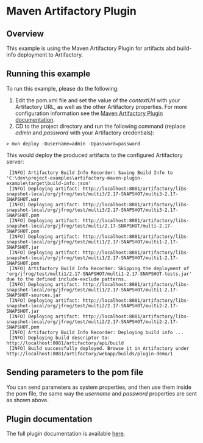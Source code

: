 # Maven Artifactory Plugin

## Overview

This example is using the Maven Artifactory Plugin for artifacts abd build-info deployment to Artifactory. 

## Running this example

To run this example, please do the following:
1. Edit the pom.xml file and set the value of the *contextUrl* with your Artifactory URL, as well as the other Artifactory properties.
For more configuration information see the [Maven Artifactory Plugin documentation](https://www.jfrog.com/confluence/display/RTF/Maven+Artifactory+Plugin).
2. CD to the project directory and run the following command (replace *admin* and *password* with your Artifactory credentials):
```console
> mvn deploy -Dusername=admin -Dpassword=password
```

This would deploy the produced artifacts to the configured Artifactory server:

```console
 [INFO] Artifactory Build Info Recorder: Saving Build Info to 'C:\dev\project-examples\artifactory-maven-plugin-example\target\build-info.json'
 [INFO] Deploying artifact: http://localhost:8081/artifactory/libs-snapshot-local/org/jfrog/test/multi3/2.17-SNAPSHOT/multi3-2.17-SNAPSHOT.war
 [INFO] Deploying artifact: http://localhost:8081/artifactory/libs-snapshot-local/org/jfrog/test/multi3/2.17-SNAPSHOT/multi3-2.17-SNAPSHOT.pom
 [INFO] Deploying artifact: http://localhost:8081/artifactory/libs-snapshot-local/org/jfrog/test/multi/2.17-SNAPSHOT/multi-2.17-SNAPSHOT.pom
 [INFO] Deploying artifact: http://localhost:8081/artifactory/libs-snapshot-local/org/jfrog/test/multi1/2.17-SNAPSHOT/multi1-2.17-SNAPSHOT.jar
 [INFO] Deploying artifact: http://localhost:8081/artifactory/libs-snapshot-local/org/jfrog/test/multi1/2.17-SNAPSHOT/multi1-2.17-SNAPSHOT.pom
 [INFO] Artifactory Build Info Recorder: Skipping the deployment of 'org/jfrog/test/multi1/2.17-SNAPSHOT/multi1-2.17-SNAPSHOT-tests.jar' due to the defined include-exclude patterns.
 [INFO] Deploying artifact: http://localhost:8081/artifactory/libs-snapshot-local/org/jfrog/test/multi1/2.17-SNAPSHOT/multi1-2.17-SNAPSHOT-sources.jar
 [INFO] Deploying artifact: http://localhost:8081/artifactory/libs-snapshot-local/org/jfrog/test/multi2/2.17-SNAPSHOT/multi2-2.17-SNAPSHOT.jar
 [INFO] Deploying artifact: http://localhost:8081/artifactory/libs-snapshot-local/org/jfrog/test/multi2/2.17-SNAPSHOT/multi2-2.17-SNAPSHOT.pom
 [INFO] Artifactory Build Info Recorder: Deploying build info ...
 [INFO] Deploying build descriptor to: http://localhost:8081/artifactory/api/build
 [INFO] Build successfully deployed. Browse it in Artifactory under http://localhost:8081/artifactory/webapp/builds/plugin-demo/1
```

## Sending parameters to the pom file

You can send parameters as system properties, and then use them inside the pom file, the same way the *username* and *password*
properties are sent as shown above.

## Plugin documentation

The full plugin documentation is available [here](https://www.jfrog.com/confluence/display/RTF/Maven+Artifactory+Plugin).